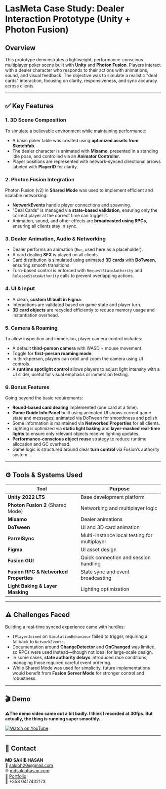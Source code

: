 # LasMeta Case Study: Dealer Interaction Prototype (Unity + Photon Fusion)

## Overview

This prototype demonstrates a lightweight, performance-conscious multiplayer poker scene built with **Unity** and **Photon Fusion**. Players interact with a dealer character who responds to their actions with animations, sound, and visual feedback. The objective was to simulate a realistic "deal cards" interaction, focusing on clarity, responsiveness, and sync accuracy across clients.

---

## ✅ Key Features

### 1. 3D Scene Composition

To simulate a believable environment while maintaining performance:

* A basic poker table was created using **optimized assets from Sketchfab**.
* The dealer character is animated with **Mixamo**, presented in a standing idle pose, and controlled via an **Animator Controller**.
* Player positions are represented with network-synced directional arrows labeled with **PlayerID** for clarity.

### 2. Photon Fusion Integration

Photon Fusion (v2) in **Shared Mode** was used to implement efficient and scalable networking:

* **NetworkEvents** handle player connections and spawning.
* "Deal Cards" is managed via **state-based validation**, ensuring only the correct player at the correct time can trigger it.
* Animation, sound, and other effects are **broadcasted using RPCs**, ensuring all clients stay in sync.

### 3. Dealer Animation, Audio & Networking

* Dealer performs an animation (`Run`, used here as a placeholder).
* A card dealing **SFX** is played on all clients.
* Card distribution is simulated using animated **3D cards** with **DoTween**, ensuring smooth transitions.
* Turn-based control is enforced with `RequestStateAuthority` and `ReleaseStateAuthority` calls to prevent overlapping actions.

### 4. UI & Input

* A clean, **custom UI built in Figma**.
* Interactions are validated based on game state and player turn.
* **3D card objects** are recycled efficiently to reduce memory usage and instantiation overhead.

### 5. Camera & Roaming

To allow inspection and immersion, player camera control includes:

* A default **third-person camera** with WASD + mouse movement.
* Toggle for **first-person roaming mode**.
* In third-person, players can orbit and zoom the camera using UI controls.
* A **runtime spotlight control** allows players to adjust light intensity with a UI slider, useful for visual emphasis or immersion testing.

### 6. Bonus Features

Going beyond the basic requirements:

* **Round-based card dealing** implemented (one card at a time).
* **Game Guide Info Panel** built using animated UI shows current game state and messages; animated via DoTween for smoothness and polish.
* Some information is maintained via **Networked Properties** for all clients.
* Lighting is optimized via **static light baking** and **layer-masked real-time lights** to ensure only relevant objects receive lighting updates.
* **Performance-conscious object reuse** strategy to reduce runtime allocation and GC overhead.
* Game logic is structured around clear **turn control** via Fusion’s authority system.

---

## ⚙️ Tools & Systems Used

| Tool                                  | Purpose                                      |
| ------------------------------------- | -------------------------------------------- |
| **Unity 2022 LTS**                    | Base development platform                    |
| **Photon Fusion 2** (Shared Mode)     | Networking and multiplayer logic             |
| **Mixamo**                            | Dealer animations                            |
| **DoTween**                           | UI and 3D card animation                     |
| **ParrelSync**                        | Multi-instance local testing for multiplayer |
| **Figma**                             | UI asset design                              |
| **Fusion GUI**                        | Quick connection and session handling        |
| **Fusion RPC & Networked Properties** | State sync and event broadcasting            |
| **Light Baking & Layer Masking**      | Lighting optimization                        |

---

## ⚠️ Challenges Faced

Building a real-time synced experience came with hurdles:

* `IPlayerJoined` on `SimulationBehaviour` failed to trigger, requiring a fallback to `NetworkEvents`.
* Documentation around **ChangeDetector** and **OnChanged** was limited, so RPCs were used instead—though not ideal for large-scale design.
* In some cases, **state authority delays** introduced race conditions; managing those required careful event ordering.
* While Shared Mode was used for simplicity, future implementations would benefit from **Fusion Server Mode** for stronger control and robustness.

---

## 🎬 Demo  

**⚠️The demo video came out a bit badly. I think I recorded at 30fps. But actually, the thing is running super smoothly.**

[![Watch on YouTube](https://img.youtube.com/vi/Ydty5jxR3ZE/0.jpg)](https://youtu.be/Ydty5jxR3ZE)

---

## 📩 Contact

**MD SAKIB HASAN**  
📧 [sakibh20@gmail.com](mailto:sakibh20@gmail.com)  
🌐 [mdsakibhasan.com](https://mdsakibhasan.com)  
📁 [Portfolio](https://mdsakibhasan.com)  
📱 +358 0417432173  
